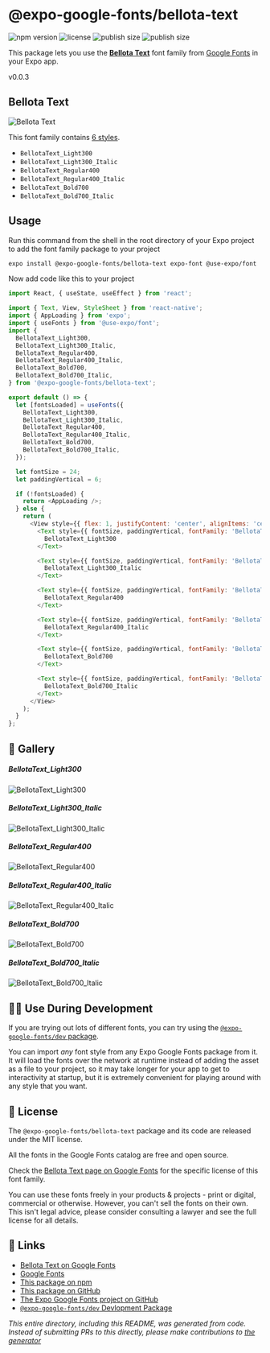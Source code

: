 # @expo-google-fonts/bellota-text

![npm version](https://flat.badgen.net/npm/v/@expo-google-fonts/bellota-text)
![license](https://flat.badgen.net/github/license/expo/google-fonts)
![publish size](https://flat.badgen.net/packagephobia/install/@expo-google-fonts/bellota-text)
![publish size](https://flat.badgen.net/packagephobia/publish/@expo-google-fonts/bellota-text)

This package lets you use the [**Bellota Text**](https://fonts.google.com/specimen/Bellota+Text) font family from [Google Fonts](https://fonts.google.com/) in your Expo app.

v0.0.3

## Bellota Text

![Bellota Text](./font-family.png)

This font family contains [6 styles](#-gallery).

- `BellotaText_Light300`
- `BellotaText_Light300_Italic`
- `BellotaText_Regular400`
- `BellotaText_Regular400_Italic`
- `BellotaText_Bold700`
- `BellotaText_Bold700_Italic`

## Usage

Run this command from the shell in the root directory of your Expo project to add the font family package to your project
```sh
expo install @expo-google-fonts/bellota-text expo-font @use-expo/font
```

Now add code like this to your project
```js
import React, { useState, useEffect } from 'react';

import { Text, View, StyleSheet } from 'react-native';
import { AppLoading } from 'expo';
import { useFonts } from '@use-expo/font';
import {
  BellotaText_Light300,
  BellotaText_Light300_Italic,
  BellotaText_Regular400,
  BellotaText_Regular400_Italic,
  BellotaText_Bold700,
  BellotaText_Bold700_Italic,
} from '@expo-google-fonts/bellota-text';

export default () => {
  let [fontsLoaded] = useFonts({
    BellotaText_Light300,
    BellotaText_Light300_Italic,
    BellotaText_Regular400,
    BellotaText_Regular400_Italic,
    BellotaText_Bold700,
    BellotaText_Bold700_Italic,
  });

  let fontSize = 24;
  let paddingVertical = 6;

  if (!fontsLoaded) {
    return <AppLoading />;
  } else {
    return (
      <View style={{ flex: 1, justifyContent: 'center', alignItems: 'center' }}>
        <Text style={{ fontSize, paddingVertical, fontFamily: 'BellotaText_Light300' }}>
          BellotaText_Light300
        </Text>

        <Text style={{ fontSize, paddingVertical, fontFamily: 'BellotaText_Light300_Italic' }}>
          BellotaText_Light300_Italic
        </Text>

        <Text style={{ fontSize, paddingVertical, fontFamily: 'BellotaText_Regular400' }}>
          BellotaText_Regular400
        </Text>

        <Text style={{ fontSize, paddingVertical, fontFamily: 'BellotaText_Regular400_Italic' }}>
          BellotaText_Regular400_Italic
        </Text>

        <Text style={{ fontSize, paddingVertical, fontFamily: 'BellotaText_Bold700' }}>
          BellotaText_Bold700
        </Text>

        <Text style={{ fontSize, paddingVertical, fontFamily: 'BellotaText_Bold700_Italic' }}>
          BellotaText_Bold700_Italic
        </Text>
      </View>
    );
  }
};

```

## 🔡 Gallery

##### BellotaText_Light300
![BellotaText_Light300](./a0643b4ed7b9e5fe0a6023e98e3c731ac5ed3dd6a93688e6d319415902455806.ttf.png)

##### BellotaText_Light300_Italic
![BellotaText_Light300_Italic](./e0b3916debc6fdfc7a7fd3129785215a68039360ca58fff2137a5855ee962138.ttf.png)

##### BellotaText_Regular400
![BellotaText_Regular400](./bd71701b5f03e11645c6c76521346bb0658b950d8e568f92dbad4c0f832775eb.ttf.png)

##### BellotaText_Regular400_Italic
![BellotaText_Regular400_Italic](./cab1408381b8c09a1322d14913d773a9ecd2af835363efced81df2db8aa5107b.ttf.png)

##### BellotaText_Bold700
![BellotaText_Bold700](./4c08136cdca5423cf6e4f79255b1d8968b3ce107c396b03445f6c49c286dd349.ttf.png)

##### BellotaText_Bold700_Italic
![BellotaText_Bold700_Italic](./ec9c1edafbe6c75409ba2200628821ee1f0dbad581d6f79db100aeb366b12ee4.ttf.png)


## 👩‍💻 Use During Development

If you are trying out lots of different fonts, you can try using the [`@expo-google-fonts/dev` package](https://github.com/expo/google-fonts/tree/master/font-packages/dev#readme).

You can import *any* font style from any Expo Google Fonts package from it. It will load the fonts
over the network at runtime instead of adding the asset as a file to your project, so it may take longer
for your app to get to interactivity at startup, but it is extremely convenient
for playing around with any style that you want.

## 📖 License

The `@expo-google-fonts/bellota-text` package and its code are released under the MIT license.

All the fonts in the Google Fonts catalog are free and open source.

Check the [Bellota Text page on Google Fonts](https://fonts.google.com/specimen/Bellota+Text) for the specific license of this font family.

You can use these fonts freely in your products & projects - print or digital, commercial or otherwise. However, you can't sell the fonts on their own. This isn't legal advice, please consider consulting a lawyer and see the full license for all details.

## 🔗 Links

- [Bellota Text on Google Fonts](https://fonts.google.com/specimen/Bellota+Text)
- [Google Fonts](https://fonts.google.com/)
- [This package on npm](https://www.npmjs.com/package/@expo-google-fonts/bellota-text)
- [This package on GitHub](https://github.com/expo/google-fonts/tree/master/font-packages/bellota-text)
- [The Expo Google Fonts project on GitHub](https://github.com/expo/google-fonts)
- [`@expo-google-fonts/dev` Devlopment Package](https://github.com/expo/google-fonts/tree/master/font-packages/dev)


*This entire directory, including this README, was generated from code. Instead of submitting PRs to this directly, please make contributions to [the generator](https://github.com/expo/google-fonts/tree/master/packages/generator)*
